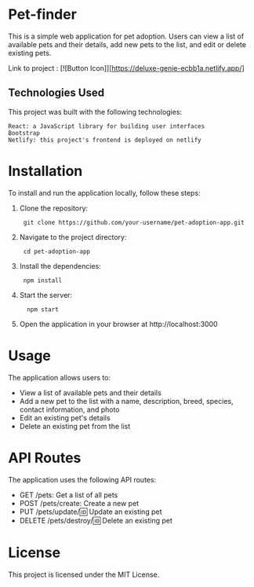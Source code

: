 # Pet-finder
This is a simple web application for pet adoption. Users can view a list of available pets and their details, add new pets to the list, and edit or delete existing pets.

Link to project : [![Button Icon]][https://deluxe-genie-ecbb1a.netlify.app/]

## Technologies Used
This project was built with the following technologies:

    React: a JavaScript library for building user interfaces
    Bootstrap
    Netlify: this project's frontend is deployed on netlify

# Installation
To install and run the application locally, follow these steps:

1. Clone the repository:

        git clone https://github.com/your-username/pet-adoption-app.git
2. Navigate to the project directory:

        cd pet-adoption-app
3. Install the dependencies:

        npm install
4. Start the server:

         npm start

5. Open the application in your browser at http://localhost:3000

# Usage
The application allows users to:

- View a list of available pets and their details
- Add a new pet to the list with a name, description, breed, species, contact information, and photo
- Edit an existing pet's details
- Delete an existing pet from the list

# API Routes
The application uses the following API routes:

- GET /pets: Get a list of all pets
- POST /pets/create: Create a new pet
- PUT /pets/update/:id: Update an existing pet
- DELETE /pets/destroy/:id: Delete an existing pet

# License
This project is licensed under the MIT License.